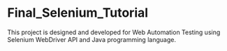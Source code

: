 # Final_Selenium_Tutorial
This project is designed and developed for Web Automation Testing using Selenium WebDriver API and Java programming language.
